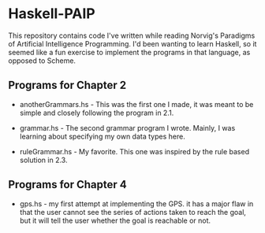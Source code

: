 Haskell-PAIP
============
This repository contains code I've written while reading Norvig's Paradigms of Artificial Intelligence Programming. I'd been wanting to learn Haskell, so it seemed like a fun exercise to implement the programs in that language, as opposed to Scheme.

Programs for Chapter 2
----------------------
* anotherGrammars.hs - This was the first one I made, it was meant to be simple and closely following the program in 2.1.

* grammar.hs - The second grammar program I wrote. Mainly, I was learning about specifying my own data types here.

* ruleGrammar.hs - My favorite. This one was inspired by the rule based solution in 2.3.

Programs for Chapter 4
----------------------
* gps.hs - my first attempt at implementing the GPS. it has a major flaw in that the user cannot see the series of actions taken to reach the goal, but it will tell the user whether the goal is reachable or not.
